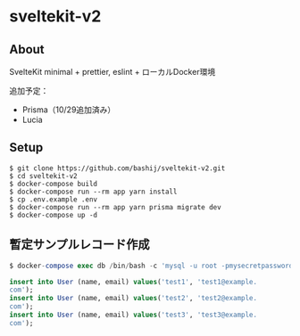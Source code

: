 # sveltekit-v2

## About

SvelteKit minimal + prettier, eslint + ローカルDocker環境

追加予定：

- Prisma（10/29追加済み）
- Lucia

## Setup

```terminal
$ git clone https://github.com/bashij/sveltekit-v2.git
$ cd sveltekit-v2
$ docker-compose build
$ docker-compose run --rm app yarn install
$ cp .env.example .env
$ docker-compose run --rm app yarn prisma migrate dev
$ docker-compose up -d
```

## 暫定サンプルレコード作成

```sql
$ docker-compose exec db /bin/bash -c 'mysql -u root -pmysecretpassword'

insert into User (name, email) values('test1', 'test1@example.
com');
insert into User (name, email) values('test2', 'test2@example.
com');
insert into User (name, email) values('test3', 'test3@example.
com');
```
